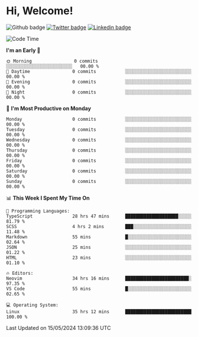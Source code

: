   # Hi, Welcome!
  ![Github badge](https://img.shields.io/github/followers/kraken-afk.svg?style=social&label=Follow&maxAge=2592000)
  [![Twitter badge](https://img.shields.io/badge/-Twitter-00acee?style=flat-square&logo=Twitter&logoColor=white)](https://twitter.com/trshppl)
  [![Linkedin badge](https://img.shields.io/badge/LinkedIn-0077B5?style=flat-square&logo=linkedin&logoColor=white)](https://www.linkedin.com/in/noveanrer)
<!--START_SECTION:waka-->
![Code Time](http://img.shields.io/badge/Code%20Time-217%20hrs%2056%20mins-blue)

**I'm an Early 🐤** 

```text
🌞 Morning                0 commits           ░░░░░░░░░░░░░░░░░░░░░░░░░   00.00 % 
🌆 Daytime                0 commits           ░░░░░░░░░░░░░░░░░░░░░░░░░   00.00 % 
🌃 Evening                0 commits           ░░░░░░░░░░░░░░░░░░░░░░░░░   00.00 % 
🌙 Night                  0 commits           ░░░░░░░░░░░░░░░░░░░░░░░░░   00.00 % 
```
📅 **I'm Most Productive on Monday** 

```text
Monday                   0 commits           ░░░░░░░░░░░░░░░░░░░░░░░░░   00.00 % 
Tuesday                  0 commits           ░░░░░░░░░░░░░░░░░░░░░░░░░   00.00 % 
Wednesday                0 commits           ░░░░░░░░░░░░░░░░░░░░░░░░░   00.00 % 
Thursday                 0 commits           ░░░░░░░░░░░░░░░░░░░░░░░░░   00.00 % 
Friday                   0 commits           ░░░░░░░░░░░░░░░░░░░░░░░░░   00.00 % 
Saturday                 0 commits           ░░░░░░░░░░░░░░░░░░░░░░░░░   00.00 % 
Sunday                   0 commits           ░░░░░░░░░░░░░░░░░░░░░░░░░   00.00 % 
```


📊 **This Week I Spent My Time On** 

```text
💬 Programming Languages: 
TypeScript               28 hrs 47 mins      ████████████████████░░░░░   81.79 % 
SCSS                     4 hrs 2 mins        ███░░░░░░░░░░░░░░░░░░░░░░   11.48 % 
Markdown                 55 mins             █░░░░░░░░░░░░░░░░░░░░░░░░   02.64 % 
JSON                     25 mins             ░░░░░░░░░░░░░░░░░░░░░░░░░   01.22 % 
HTML                     23 mins             ░░░░░░░░░░░░░░░░░░░░░░░░░   01.10 % 

🔥 Editors: 
Neovim                   34 hrs 16 mins      ████████████████████████░   97.35 % 
VS Code                  55 mins             █░░░░░░░░░░░░░░░░░░░░░░░░   02.65 % 

💻 Operating System: 
Linux                    35 hrs 12 mins      █████████████████████████   100.00 % 
```


 Last Updated on 15/05/2024 13:09:36 UTC
<!--END_SECTION:waka-->